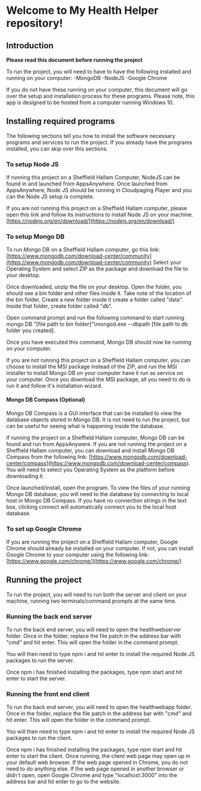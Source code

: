# Welcome to My Health Helper repository! 

## Introduction

**Please read this document before running the project**

To run the project, you will need to have to have the following installed and running on your computer: 
-MongoDB
-NodeJS
-Google Chrome

If you do not have these running on your computer, this document will go over the setup and installation process for these programs. Please note, this app is designed to be hosted from a computer running Windows 10.
## Installing required programs
The following sections tell you how to install the software necessary programs and services to run the project. If you already have the programs installed, you can skip over this sections. 
### To setup Node JS
If running this project on a Sheffield Hallam Computer, NodeJS can be found in and launched from AppsAnywhere. Once launched from AppsAnywhere, Node JS should be running in Cloudpaging Player and you can the Node JS setup is complete.

If you are not running this project on a Sheffield Hallam computer, please open this link and follow its instructions to install Node JS on your machine. [https://nodejs.org/en/download/](https://nodejs.org/en/download/)

### To setup Mongo DB
To run Mongo DB on a Sheffield Hallam computer, go this link:[https://www.mongodb.com/download-center/community](https://www.mongodb.com/download-center/community) Select your Operating System and select ZIP as the package and download the file to your desktop.

Once downloaded, unzip the file on your desktop. Open the folder, you should see a bin folder and other files inside it. Take note of the location of the bin folder. Create a new folder inside it create a folder called "data". Inside that folder, create folder called "db".

Open command prompt and run the following command to start running mongo DB "[file path to bin folder]"\mongod.exe --dbpath [file path to db folder you created].

Once you have executed this command, Mongo DB should now be running on your computer.

If you are not running this project on a Sheffield Hallam computer, you can choose to install the MSI package instead of the ZIP, and run the MSI installer to install Mongo DB on your computer have it run as service on your computer. Once you download the MSI package, all you need to do is run it and follow it's installation wizard.

#### Mongo DB Compass (Optional)
Mongo DB Compass is a GUI interface that can be installed to view the database objects stored in Mongo DB. It is not need to run the project, but can be useful for seeing what is happening inside the database.

If running the project on a Sheffield Hallam computer, Mongo DB can be found and run from AppsAnywere. If you are not running the project on a Sheffield Hallam computer, you can download and install Mongo DB Compass from the following link: [https://www.mongodb.com/download-center/compass](https://www.mongodb.com/download-center/compass). You will need to select you Operating System as the platform before downloading it.

Once launched/install, open the program. To view the files of your running Mongo DB database, you will need to the database by connecting to local host in Mongo DB Compass. If you have no connection strings in the text box, clicking connect will automatically connect you to the local host database.

### To set up Google Chrome
If you are running the project on a Sheffield Hallam computer, Google Chrome should already be installed on your computer. If not, you can install Google Chrome to your computer using the following link: [https://www.google.com/chrome/](https://www.google.com/chrome/)

## Running the project
To run the project, you will need to run both the server and client on your machine, running two terminals/command prompts at the same time.
### Running the back end server
To run the back end server, you will need to open the healthwebserver folder. Once in the folder, replace the file patch in the address bar with "cmd" and hit enter. This will open the folder in the command prompt.

You will then need to type npm i and hit enter to install the required Node JS packages to run the server.

Once npm i has finished installing the packages, type npm start and hit enter to start the server.

### Running the front end client

To run the back end server, you will need to open the healthwebapp folder. Once in the folder, replace the file patch in the address bar with "cmd" and hit enter. This will open the folder in the command prompt.

You will then need to type npm i and hit enter to install the required Node JS packages to run the client.

Once npm i has finished installing the packages, type npm start and hit enter to start the client. Once running, the client web page may open up in your default web browser. If the web page opened in Chrome, you do not need to do anything else. If the web page opened in another browser or didn't open, open Google Chrome and type "localhost:3000" into the address bar and hit enter to go to the website.
